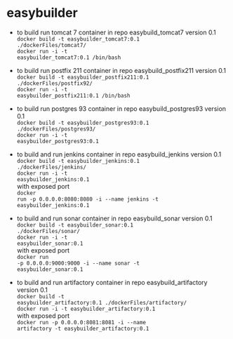 easybuilder
===========

- to build run tomcat 7 container in repo easybuild_tomcat7 version 0.1<BR>
<code>docker build -t easybuilder_tomcat7:0.1 ./dockerFiles/tomcat7/</code><BR>
<code>docker run -i -t easybuilder_tomcat7:0.1 /bin/bash</code><BR>

- to build run postfix 211 container in repo easybuild_postfix211 version 0.1<BR>
<code>docker build -t easybuilder_postfix211:0.1 ./dockerFiles/postfix92/</code><BR>
<code>docker run -i -t easybuilder_postfix211:0.1 /bin/bash</code><BR>

- to build run postgres 93 container in repo easybuild_postgres93 version 0.1<BR>
<code>docker build -t easybuilder_postgres93:0.1 ./dockerFiles/postgres93/</code><BR>
<code>docker run -i -t easybuilder_postgres93:0.1</code><BR>

- to build and run jenkins container in repo easybuild_jenkins version 0.1<BR>
<code>docker build -t easybuilder_jenkins:0.1 ./dockerFiles/jenkins/</code><BR>
<code>docker run -i -t easybuilder_jenkins:0.1</code><BR>
with exposed port<BR>
<code>docker run -p 0.0.0.0:8080:8080 -i --name jenkins -t  easybuilder_jenkins:0.1</code><BR>

- to build and run sonar container in repo easybuild_sonar version 0.1<BR>
<code>docker build -t easybuilder_sonar:0.1 ./dockerFiles/sonar/</code><BR>
<code>docker run -i -t easybuilder_sonar:0.1</code><BR>
with exposed port<BR>
<code>docker run -p 0.0.0.0:9000:9000 -i --name sonar -t  easybuilder_sonar:0.1</code><BR>

- to build and run artifactory container in repo easybuild_artifactory version 0.1<BR>
<code>docker build -t easybuilder_artifactory:0.1 ./dockerFiles/artifactory/</code><BR>
<code>docker run -i -t easybuilder_artifactory:0.1</code><BR>
with exposed port<BR>
<code>docker run -p 0.0.0.0:8081:8081 -i --name artifactory -t  easybuilder_artifactory:0.1</code><BR>
